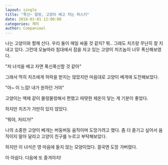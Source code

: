 ```yaml
---
layout: single
title: "푹신~ 말랑, 고양이 베고 자는 허스키"
date: 2018-01-01 12:00:00
categories: 재미
author: Companimal
---
```


나는 고양이와 함께 산다. 우리 둘이 매일 싸울 것 같지? 뭐.. 그래도 치즈랑 무난히 잘 지내고 있다. 그런데 오늘따라 침대에서 잠을 자고 있는 고양이 치즈놈이 너무 폭신해보였다.

"저 녀석을 베고 자면 푹신푹신할 것 같아"

그래서 딱히 치즈에게 허락을 받지는 않았지만 마음대로 고양이 베개에 도전해보았다.

"아~ 이 느낌! 내가 원하던 거야"

고양이는 액체 같이 물렁물렁해서 편했고 따땃한 체온이 닿는 게 기분이 좋았다.

하지만 치즈가 가만히 있지 않았다.

"뭐야, 저리가!"

나의 소중한 고양이 베개는 버둥버둥 움직이며 도망가려고 했다. 좀 더 즐기고 싶어서 움직이지 말아 달라고 고양이 친구를 누르고 부탁해보았다.

하지만 이 녀석은 영 마음에 들지 않는 모양이었다. 결국엔 도망 가버렸다.

아 아쉽다. 다음에 또 즐겨야지!

